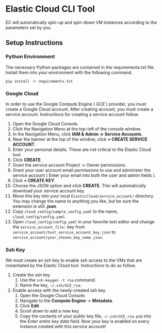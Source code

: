 # Elastic Cloud CLI Tool

EC will automatically spin-up and spin-down VM instances according to the parameters set by you.

## Setup Instructions


### Python Environment

The necessary Python packages are contained in the requirements.txt file. Install them into your environment with the following command.

`pip install -r requirements.txt`


### Google Cloud

In order to use the Google Compute Engine ( *GCE* ) provider, you must create a Google Cloud account. After creating account, you must create a service account. Instructions for creating a service account follow.

1. Open the Google Cloud Console.
2. Click the Navigation Menu at the top-left of the console window.
3. In the Navigation Menu, click **IAM & Admin -> Service Accounts**.
4. Near the banner at the top of the window, click **+ CREATE SERVICE ACCOUNT**.
5. Enter your personal details. These are not critical to the Elastic Cloud tool.
6. Click **CREATE**.
7. Grant the service account Project -> Owner permissions.
8. Grant your user account email permissions to use and administer the service account ( Enter your email into both the user and admin fields ). 
9. Click **+ CREATE KEY**.
10. Choose the JSON option and click **CREATE**. This will automatically download your service account key.
11. Move this key into your local `ElasticCloud/service_account/` directory. You may change the name to anything you like, but be sure the extension is still **.json**.
12. Copy `cloud_config/sample_config.yaml` to the name, `cloud_config/config.yaml`.
13. Open `cloud_config/config.yaml` in your favorite text editor and change the `service_account_file:` key from `service_account/test_service_account_key.json` to `service_account/your_chosen_key_name.json`.

### Ssh Key

We must create an ssh key to enable ssh access to the VMs that are instantiated by the Elastic Cloud tool. Instructions to do so follow.

1. Create the ssh key
	1. Use the `ssh-keygen -t rsa` command.
	2. Name the key, `~/.ssh/GCE_rsa`.
2. Enable access with the newly-created ssh key.
	1.  Open the Google Cloud Console.
	2.  Navigate to the **Compute Engine** -> **Metadata**.
	3.  Click **Edit**
	4.  Scroll down to add a new key.
	5.  Copy the contents of your public key file, `~/.ssh/GCE_rsa.pub` into the *Enter entire key data* field. Now your key is enabled on every instance created with this service account!
